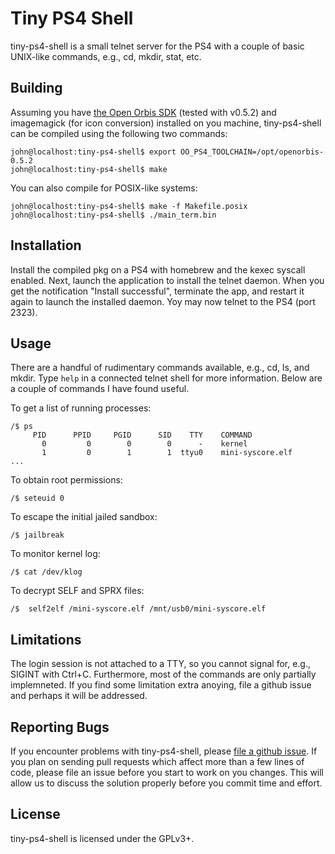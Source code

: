 # Tiny PS4 Shell
tiny-ps4-shell is a small telnet server for the PS4 with a couple of basic
UNIX-like commands, e.g., cd, mkdir, stat, etc.

## Building
Assuming you have [the Open Orbis SDK][openorbis] (tested with v0.5.2) and imagemagick (for icon conversion)
installed on you machine, tiny-ps4-shell can be compiled using the following
two commands:

```console
john@localhost:tiny-ps4-shell$ export OO_PS4_TOOLCHAIN=/opt/openorbis-0.5.2
john@localhost:tiny-ps4-shell$ make
```

You can also compile for POSIX-like systems:
```console
john@localhost:tiny-ps4-shell$ make -f Makefile.posix
john@localhost:tiny-ps4-shell$ ./main_term.bin
```

## Installation
Install the compiled pkg on a PS4 with homebrew and the kexec syscall enabled.
Next, launch the application to install the telnet daemon. When you get the
notification "Install successful", terminate the app, and restart it again to
launch the installed daemon. Yoy may now telnet to the PS4 (port 2323).

## Usage
There are a handful of rudimentary commands available, e.g., cd, ls, and mkdir.
Type `help` in a connected telnet shell for more information. Below are a
couple of commands I have found useful.


To get a list of running processes:
```console
/$ ps
     PID      PPID     PGID      SID    TTY    COMMAND
       0         0        0        0      -    kernel
       1         0        1        1  ttyu0    mini-syscore.elf
...
```

To obtain root permissions:
```console
/$ seteuid 0
```

To escape the initial jailed sandbox:
```console
/$ jailbreak
```

To monitor kernel log:
```console
/$ cat /dev/klog
```

To decrypt SELF and SPRX files:
```console
/$  self2elf /mini-syscore.elf /mnt/usb0/mini-syscore.elf
```

## Limitations
The login session is not attached to a TTY, so you cannot signal for, e.g., SIGINT
with Ctrl+C. Furthermore, most of the commands are only partially implemneted.
If you find some limitation extra anoying, file a github issue and perhaps it will
be addressed.

## Reporting Bugs
If you encounter problems with tiny-ps4-shell, please [file a github issue][issues].
If you plan on sending pull requests which affect more than a few lines of code,
please file an issue before you start to work on you changes. This will allow us
to discuss the solution properly before you commit time and effort.

## License
tiny-ps4-shell is licensed under the GPLv3+.

[openorbis]: https://github.com/OpenOrbis/OpenOrbis-PS4-Toolchain
[issues]: https://github.com/john-tornblom/tiny-ps4-shell/issues/new

